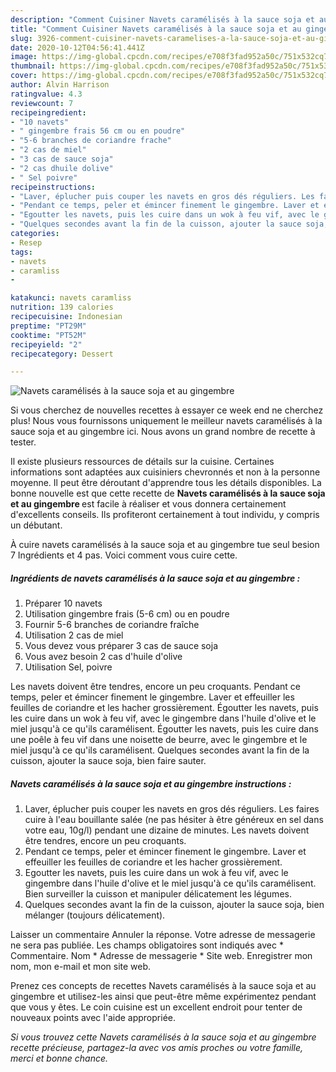 ```yaml
---
description: "Comment Cuisiner Navets caramélisés à la sauce soja et au gingembre"
title: "Comment Cuisiner Navets caramélisés à la sauce soja et au gingembre"
slug: 3926-comment-cuisiner-navets-caramelises-a-la-sauce-soja-et-au-gingembre
date: 2020-10-12T04:56:41.441Z
image: https://img-global.cpcdn.com/recipes/e708f3fad952a50c/751x532cq70/navets-caramelises-a-la-sauce-soja-et-au-gingembre-photo-principale-de-la-recette.jpg
thumbnail: https://img-global.cpcdn.com/recipes/e708f3fad952a50c/751x532cq70/navets-caramelises-a-la-sauce-soja-et-au-gingembre-photo-principale-de-la-recette.jpg
cover: https://img-global.cpcdn.com/recipes/e708f3fad952a50c/751x532cq70/navets-caramelises-a-la-sauce-soja-et-au-gingembre-photo-principale-de-la-recette.jpg
author: Alvin Harrison
ratingvalue: 4.3
reviewcount: 7
recipeingredient:
- "10 navets"
- " gingembre frais 56 cm ou en poudre"
- "5-6 branches de coriandre frache"
- "2 cas de miel"
- "3 cas de sauce soja"
- "2 cas dhuile dolive"
- " Sel poivre"
recipeinstructions:
- "Laver, éplucher puis couper les navets en gros dés réguliers. Les faires cuire à l&#39;eau bouillante salée (ne pas hésiter à être généreux en sel dans votre eau, 10g/l) pendant une dizaine de minutes. Les navets doivent être tendres, encore un peu croquants."
- "Pendant ce temps, peler et émincer finement le gingembre. Laver et effeuiller les feuilles de coriandre et les hacher grossièrement."
- "Egoutter les navets, puis les cuire dans un wok à feu vif, avec le gingembre dans l&#39;huile d&#39;olive et le miel jusqu&#39;à ce qu&#39;ils caramélisent. Bien surveiller la cuisson et manipuler délicatement les légumes."
- "Quelques secondes avant la fin de la cuisson, ajouter la sauce soja, bien mélanger (toujours délicatement)."
categories:
- Resep
tags:
- navets
- caramliss
- 

katakunci: navets caramliss  
nutrition: 139 calories
recipecuisine: Indonesian
preptime: "PT29M"
cooktime: "PT52M"
recipeyield: "2"
recipecategory: Dessert

---
```



![Navets caramélisés à la sauce soja et au gingembre](https://img-global.cpcdn.com/recipes/e708f3fad952a50c/751x532cq70/navets-caramelises-a-la-sauce-soja-et-au-gingembre-photo-principale-de-la-recette.jpg)

Si vous cherchez de nouvelles recettes à essayer ce week end ne cherchez plus! Nous vous fournissons uniquement le meilleur navets caramélisés à la sauce soja et au gingembre ici. Nous avons un grand nombre de recette à tester.

Il existe plusieurs ressources de détails sur la cuisine. Certaines informations sont adaptées aux cuisiniers chevronnés et non à la personne moyenne. Il peut être déroutant d'apprendre tous les détails disponibles. La bonne nouvelle est que cette recette de <strong> Navets caramélisés à la sauce soja et au gingembre </strong> est facile à réaliser et vous donnera certainement d'excellents conseils. Ils profiteront certainement à tout individu, y compris un débutant.

<!--inarticleads1-->

À cuire navets caramélisés à la sauce soja et au gingembre tue seul besion 7 Ingrédients et 4 pas. Voici comment vous cuire cette.

##### Ingrédients de navets caramélisés à la sauce soja et au gingembre :

1. Préparer 10 navets
1. Utilisation  gingembre frais (5-6 cm) ou en poudre
1. Fournir 5-6 branches de coriandre fraîche
1. Utilisation 2 cas de miel
1. Vous devez vous préparer 3 cas de sauce soja
1. Vous avez besoin 2 cas d&#39;huile d&#39;olive
1. Utilisation  Sel, poivre


Les navets doivent être tendres, encore un peu croquants. Pendant ce temps, peler et émincer finement le gingembre. Laver et effeuiller les feuilles de coriandre et les hacher grossièrement. Égoutter les navets, puis les cuire dans un wok à feu vif, avec le gingembre dans l&#39;huile d&#39;olive et le miel jusqu&#39;à ce qu&#39;ils caramélisent. Égoutter les navets, puis les cuire dans une poêle à feu vif dans une noisette de beurre, avec le gingembre et le miel jusqu&#39;à ce qu&#39;ils caramélisent. Quelques secondes avant la fin de la cuisson, ajouter la sauce soja, bien faire sauter. 

<!--inarticleads2-->

##### Navets caramélisés à la sauce soja et au gingembre instructions :

1. Laver, éplucher puis couper les navets en gros dés réguliers. Les faires cuire à l&#39;eau bouillante salée (ne pas hésiter à être généreux en sel dans votre eau, 10g/l) pendant une dizaine de minutes. Les navets doivent être tendres, encore un peu croquants.
1. Pendant ce temps, peler et émincer finement le gingembre. Laver et effeuiller les feuilles de coriandre et les hacher grossièrement.
1. Egoutter les navets, puis les cuire dans un wok à feu vif, avec le gingembre dans l&#39;huile d&#39;olive et le miel jusqu&#39;à ce qu&#39;ils caramélisent. Bien surveiller la cuisson et manipuler délicatement les légumes.
1. Quelques secondes avant la fin de la cuisson, ajouter la sauce soja, bien mélanger (toujours délicatement).


Laisser un commentaire Annuler la réponse. Votre adresse de messagerie ne sera pas publiée. Les champs obligatoires sont indiqués avec * Commentaire. Nom * Adresse de messagerie * Site web. Enregistrer mon nom, mon e-mail et mon site web. 

<!--inarticleads1-->

<p>
Prenez ces concepts de recettes Navets caramélisés à la sauce soja et au gingembre et utilisez-les ainsi que peut-être même expérimentez pendant que vous y êtes. Le coin cuisine est un excellent endroit pour tenter de nouveaux points avec l'aide appropriée.
</p>

<p>
<i>Si vous trouvez cette Navets caramélisés à la sauce soja et au gingembre recette précieuse, partagez-la avec vos amis proches ou votre famille, merci et bonne chance.</i>
</p>

